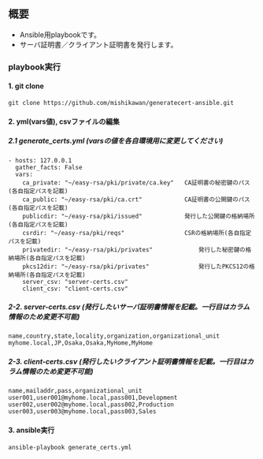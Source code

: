 ## 概要

- Ansible用playbookです。
- サーバ証明書／クライアント証明書を発行します。

### playbook実行


#### 1. git clone

```
git clone https://github.com/mishikawan/generatecert-ansible.git
```


#### 2. yml(vars値), csvファイルの編集

##### 2.1  generate_certs.yml (varsの値を各自環境用に変更してください)
```
- hosts: 127.0.0.1
  gather_facts: False
  vars:
    ca_private: "~/easy-rsa/pki/private/ca.key"   CA証明書の秘密鍵のパス(各自指定パスを記載)
    ca_public: "~/easy-rsa/pki/ca.crt"            CA証明書の公開鍵のパス(各自指定パスを記載)
    publicdir: "~/easy-rsa/pki/issued"            発行した公開鍵の格納場所(各自指定パスを記載)
    csrdir: "~/easy-rsa/pki/reqs"                 CSRの格納場所(各自指定パスを記載)
    privatedir: "~/easy-rsa/pki/privates"             発行した秘密鍵の格納場所(各自指定パスを記載)
    pkcs12dir: "~/easy-rsa/pki/privates"              発行したPKCS12の格納場所(各自指定パスを記載)
    server_csv: "server-certs.csv"
    client_csv: "client-certs.csv"
```

##### 2-2. server-certs.csv (発行したいサーバ証明書情報を記載。一行目はカラム情報のため変更不可能)
```
name,country,state,locality,organization,organizational_unit
myhome.local,JP,Osaka,Osaka,MyHome,MyHome
```

##### 2-3. client-certs.csv (発行したいクライアント証明書情報を記載。一行目はカラム情報のため変更不可能)
```
name,mailaddr,pass,organizational_unit
user001,user001@myhome.local,pass001,Development
user002,user002@myhome.local,pass002,Production
user003,user003@myhome.local,pass003,Sales
```

#### 3. ansible実行

```
ansible-playbook generate_certs.yml
```

